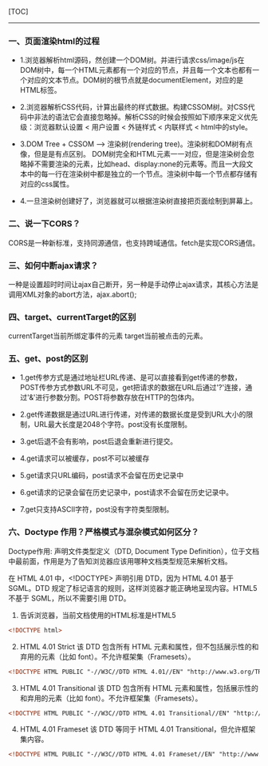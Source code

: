 [TOC]
***

### 一、页面渲染html的过程

* 1.浏览器解析html源码，然创建一个DOM树。并进行请求css/image/js在DOM树中，每一个HTML元素都有一个对应的节点，并且每一个文本也都有一个对应的文本节点。DOM树的根节点就是documentElement，对应的是HTML标签。

* 2.浏览器解析CSS代码，计算出最终的样式数据。构建CSSOM树。对CSS代码中非法的语法它会直接忽略掉。解析CSS的时候会按照如下顺序来定义优先级：浏览器默认设置 < 用户设置 < 外链样式 < 内联样式 < html中的style。

* 3.DOM Tree + CSSOM --> 渲染树(rendering tree)。渲染树和DOM树有点像，但是是有点区别。
DOM树完全和HTML元素一一对应，但是渲染树会忽略掉不需要渲染的元素，比如head、display:none的元素等。而且一大段文本中的每一行在渲染树中都是独立的一个节点。渲染树中每一个节点都存储有对应的css属性。

* 4.一旦渲染树创建好了，浏览器就可以根据渲染树直接把页面绘制到屏幕上。


### 二、说一下CORS？
CORS是一种新标准，支持同源通信，也支持跨域通信。fetch是实现CORS通信。

### 三、如何中断ajax请求？
一种是设置超时时间让ajax自己断开，另一种是手动停止ajax请求，其核心方法是调用XML对象的abort方法，ajax.abort();

### 四、target、currentTarget的区别
currentTarget当前所绑定事件的元素
target当前被点击的元素。

### 五、get、post的区别
* 1.get传参方式是通过地址栏URL传递、是可以直接看到get传递的参数，POST传参方式参数URL不可见，get把请求的数据在URL后通过'?'连接，通过'&'进行参数分割。POST将参数存放在HTTP的包体内。

* 2.get传递数据是通过URL进行传递，对传递的数据长度是受到URL大小的限制，URL最大长度是2048个字符。post没有长度限制。

* 3.get后退不会有影响，post后退会重新进行提交。

* 4.get请求可以被缓存，post不可以被缓存

* 5.get请求只URL编码，post请求不会留在历史记录中

* 6.get请求的记录会留在历史记录中，post请求不会留在历史记录中。

* 7.get只支持ASCII字符，post没有字符类型限制。


### 六、Doctype 作用？严格模式与混杂模式如何区分？

Doctype作用: 声明文件类型定义（DTD, Document Type Definition），位于文档中最前面，作用是为了告知浏览器应该用哪种文档类型规范来解析文档。 

在 HTML 4.01 中，<!DOCTYPE> 声明引用 DTD，因为 HTML 4.01 基于 SGML。DTD 规定了标记语言的规则，这样浏览器才能正确地呈现内容。HTML5 不基于 SGML，所以不需要引用 DTD。

1. 告诉浏览器，当前文档使用的HTML标准是HTML5
```HTML
<!DOCTYPE html>
```

2. HTML 4.01 Strict
该 DTD 包含所有 HTML 元素和属性，但不包括展示性的和弃用的元素（比如 font）。不允许框架集（Framesets）。
```HTMl
<!DOCTYPE HTML PUBLIC "-//W3C//DTD HTML 4.01//EN" "http://www.w3.org/TR/html4/strict.dtd">
```

3. HTML 4.01 Transitional
该 DTD 包含所有 HTML 元素和属性，包括展示性的和弃用的元素（比如 font）。不允许框架集（Framesets）。
```HTML
<!DOCTYPE HTML PUBLIC "-//W3C//DTD HTML 4.01 Transitional//EN" "http://www.w3.org/TR/html4/loose.dtd">
```

4. HTML 4.01 Frameset
该 DTD 等同于 HTML 4.01 Transitional，但允许框架集内容。
```HTMl
<!DOCTYPE HTML PUBLIC "-//W3C//DTD HTML 4.01 Frameset//EN" "http://www.w3.org/TR/html4/frameset.dtd">
```
